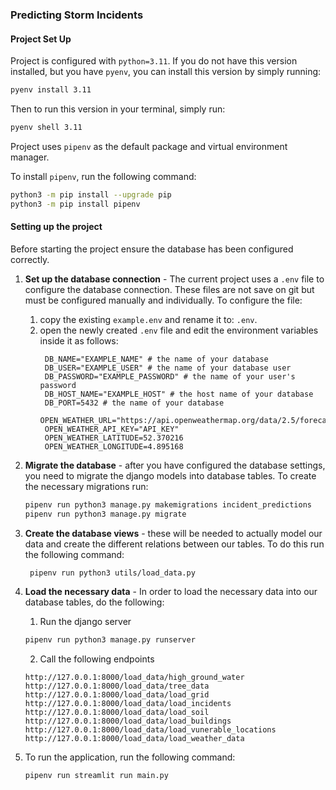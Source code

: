 ### Predicting Storm Incidents

#### Project Set Up

Project is configured with `python=3.11`. If you do not have this version installed, 
but you have `pyenv`, you can install this version by simply running:

```bash
pyenv install 3.11
```

Then to run this version in your terminal, simply run:

```bash
pyenv shell 3.11
```

Project uses `pipenv` as the default package and virtual environment manager.

To install `pipenv`, run the following command:

```bash
python3 -m pip install --upgrade pip
python3 -m pip install pipenv
```

#### Setting up the project

Before starting the project ensure the database has been configured correctly.
1. **Set up the database connection** - The current project uses a `.env` file to configure the database connection. 
These files are not save on git but must be configured manually and individually.
To configure the file:

   1. copy the existing `example.env` and rename it to: `.env`.
   2. open the newly created `.env` file and edit the environment variables inside it as follows:
      ```text
       DB_NAME="EXAMPLE_NAME" # the name of your database
       DB_USER="EXAMPLE_USER" # the name of your database user
       DB_PASSWORD="EXAMPLE_PASSWORD" # the name of your user's password
       DB_HOST_NAME="EXAMPLE_HOST" # the host name of your database
       DB_PORT=5432 # the name of your database
       OPEN_WEATHER_URL="https://api.openweathermap.org/data/2.5/forecast"
       OPEN_WEATHER_API_KEY="API_KEY"
       OPEN_WEATHER_LATITUDE=52.370216
       OPEN_WEATHER_LONGITUDE=4.895168
       ```
2. **Migrate the database** - after you have configured the database settings, you need to migrate the django models into database tables. 
To create the necessary migrations run:

   ```bash
   pipenv run python3 manage.py makemigrations incident_predictions
   pipenv run python3 manage.py migrate
   ```

3. **Create the database views** - these will be needed to actually model our data and create the different relations between our tables. To do this run the following command:
   ```bash
    pipenv run python3 utils/load_data.py
   ```

4. **Load the necessary data** - In order to load the necessary data into our database tables, do the following:
   1. Run the django server
   ```bash
   pipenv run python3 manage.py runserver
   ```
   
   2. Call the following endpoints
   ```
   http://127.0.0.1:8000/load_data/high_ground_water
   http://127.0.0.1:8000/load_data/tree_data
   http://127.0.0.1:8000/load_data/load_grid
   http://127.0.0.1:8000/load_data/load_incidents
   http://127.0.0.1:8000/load_data/load_soil
   http://127.0.0.1:8000/load_data/load_buildings
   http://127.0.0.1:8000/load_data/load_vunerable_locations
   http://127.0.0.1:8000/load_data/load_weather_data
   ```
   
5. To run the application, run the following command:
   ```bash
   pipenv run streamlit run main.py
   ```